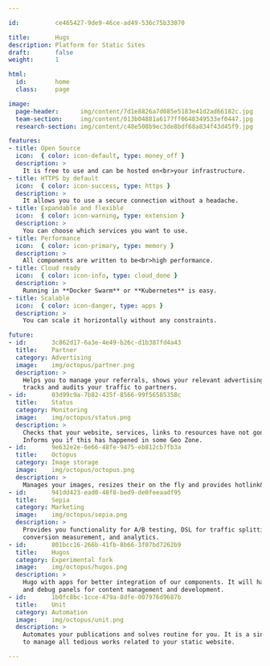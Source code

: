 ```yaml
---

id:          ce465427-9de9-46ce-ad49-536c75b33070

title:       Hugs
description: Platform for Static Sites
draft:       false
weight:      1

html:
  id:        home
  class:     page

image:
  page-header:      img/content/7d1e8826a7d085e5183e41d2ad66182c.jpg
  team-section:     img/content/013b04881a6177ff0648349533ef0447.jpg
  research-section: img/content/c48e508b9ec3de8bdf68a834f43d45f9.jpg

features:
- title: Open Source
  icon:  { color: icon-default, type: money_off }
  description: >
    It is free to use and can be hosted on<br>your infrastructure.
- title: HTTPS by default
  icon:  { color: icon-success, type: https }
  description: >
    It allows you to use a secure connection without a headache.
- title: Expandable and flexible
  icon:  { color: icon-warning, type: extension }
  description: >
    You can choose which services you want to use.
- title: Performance
  icon:  { color: icon-primary, type: memory }
  description: >
    All components are written to be<br>high performance.
- title: Cloud ready
  icon:  { color: icon-info, type: cloud_done }
  description: >
    Running in **Docker Swarm** or **Kubernetes** is easy.
- title: Scalable
  icon:  { color: icon-danger, type: apps }
  description: >
    You can scale it horizontally without any constraints.

future:
- id:       3c862d17-6a3e-4e49-b26c-d1b387fd4a43
  title:    Partner
  category: Advertising
  image:    img/octopus/partner.png
  description: >
    Helps you to manage your referrals, shows your relevant advertising on a website,
    tracks and audits your traffic to partners.
- id:       03d99c9a-7b82-435f-8566-99f56585358c
  title:    Status
  category: Monitoring
  image:    img/octopus/status.png
  description: >
    Checks that your website, services, links to resources have not gone to the dark side.
    Informs you if this has happened in some Geo Zone.
- id:       9e632e2e-6e66-48fe-9475-eb812cb7fb3a
  title:    Octopus
  category: Image storage
  image:    img/octopus/octopus.png
  description: >
    Manages your images, resizes their on the fly and provides hotlink&nbsp;protection.
- id:       941dd423-ead0-48f8-bed9-de0feeaadf95
  title:    Sepia
  category: Marketing
  image:    img/octopus/sepia.png
  description: >
    Provides you functionality for A/B testing, DSL for traffic splitting,
    conversion measurement, and analytics.
- id:       801bcc16-266b-41fb-8b66-3f07bd7262b9
  title:    Hugos
  category: Experimental fork
  image:    img/octopus/hugos.png
  description: >
    Hugo with apps for better integration of our components. It will have admin
    and debug panels for content management and development.
- id:       1b0fc8bc-1cce-479a-8dfe-007976d9687b
  title:    Unit
  category: Automation
  image:    img/octopus/unit.png
  description: >
    Automates your publications and solves routine for you. It is a single entry point
    to manage all tedious works related to your static website.

---
```

